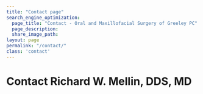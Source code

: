 ```yaml
---
title: "Contact page"
search_engine_optimization:
  page_title: "Contact - Oral and Maxillofacial Surgery of Greeley PC"
  page_description:
  share_image_path:
layout: page
permalink: "/contact/"
class: 'contact'
---
```


# Contact Richard W. Mellin, DDS, MD 